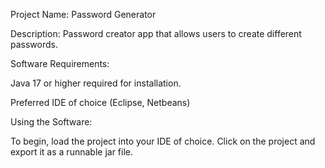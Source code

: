  Project Name: Password Generator

 Description:  Password creator app that allows users to create different passwords.

 Software Requirements:
 
  Java 17 or higher required for installation. 
  
  Preferred IDE of choice (Eclipse, Netbeans)
  
  Using the Software:
  
  To begin, load the project into your IDE of choice. Click on the project and export it as a runnable jar file. 
